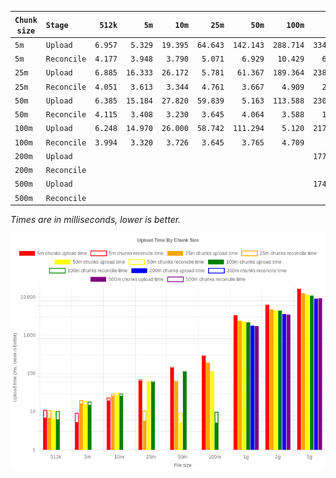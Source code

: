 |` Chunk size `|` Stage     `|`  512k `|`     5m `|`    10m `|`    25m `|`     50m `|`    100m `|`       1g `|`       2g `|`        5g `|
|------------|-----------|-------|--------|--------|--------|---------|---------|----------|----------|-----------|
|` 5m         `|` Upload    `|` 6.957 `|`  5.329 `|` 19.395 `|` 64.643 `|` 142.143 `|` 288.714 `|` 3341.333 `|` 6238.333 `|` 16372.333 `|
|` 5m         `|` Reconcile `|` 4.177 `|`  3.948 `|`  3.790 `|`  5.071 `|`   6.929 `|`  10.429 `|`   62.000 `|`  113.333 `|`   370.333 `|
|` 25m        `|` Upload    `|` 6.885 `|` 16.333 `|` 26.172 `|`  5.781 `|`  61.367 `|` 189.364 `|` 2383.400 `|` 4760.667 `|` 12638.000 `|
|` 25m        `|` Reconcile `|` 4.051 `|`  3.613 `|`  3.344 `|`  4.761 `|`   3.667 `|`   4.909 `|`   24.600 `|`   39.000 `|`    69.333 `|
|` 50m        `|` Upload    `|` 6.385 `|` 15.184 `|` 27.820 `|` 59.839 `|`   5.163 `|` 113.588 `|` 2301.200 `|` 4526.333 `|` 11814.333 `|
|` 50m        `|` Reconcile `|` 4.115 `|`  3.408 `|`  3.230 `|`  3.645 `|`   4.064 `|`   3.588 `|`   12.400 `|`   23.667 `|`    44.333 `|
|` 100m       `|` Upload    `|` 6.248 `|` 14.970 `|` 26.000 `|` 58.742 `|` 111.294 `|`   5.120 `|` 2170.800 `|` 4435.667 `|` 10977.667 `|
|` 100m       `|` Reconcile `|` 3.994 `|`  3.320 `|`  3.726 `|`  3.645 `|`   3.765 `|`   4.709 `|`    9.400 `|`   12.667 `|`    26.000 `|
|` 200m       `|` Upload    `|`       `|`        `|`        `|`        `|`         `|`         `|` 1779.833 `|` 3583.000 `|`  9164.667 `|
|` 200m       `|` Reconcile `|`       `|`        `|`        `|`        `|`         `|`         `|`    8.833 `|`    7.667 `|`    15.667 `|
|` 500m       `|` Upload    `|`       `|`        `|`        `|`        `|`         `|`         `|` 1741.167 `|` 3502.667 `|`  9332.000 `|
|` 500m       `|` Reconcile `|`       `|`        `|`        `|`        `|`         `|`         `|`    6.667 `|`    6.667 `|`    12.000 `|


*Times are in milliseconds, lower is better.*

![Chart](multipart-chunk-size-comparison.png)